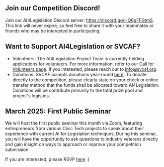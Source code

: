 ## Join our Competition Discord!
Join our AI4Legislation Discord server: https://discord.gg/HQ6gFFGtmS. This link will never expire, so feel free to share it with your teammates or friends who may be interested in participating.

## Want to Support AI4Legislation or SVCAF?
* Volunteers: The AI4Legislation Project Team is currently fielding applications for volunteers. For more information, refer to our [Call for Volunteers page](https://www.svcaf.org/2025/02/call-for-volunteers-for-ai4legislation-using-ai-to-enhance-civic-awareness-and-action/). If you interested, please reach out to info@svcaf.org.
* Donations: SVCAF accepts donations year-round [here](https://www.svcaf.org/donations/). To donate directly to the competition, please clearly state on your check or online transfer method that the funds shall be allocated toward AI4Legislation. Donations will be contribute primarily to the total prize pool and project's logistics.

## March 2025: First Public Seminar
We will host the first public seminar this month via Zoom, featuring entrepreneurs from various Civic Tech projects to speak about their experience with current AI for Legislation techniques. During this seminar, you will have the opportunity to ask questions to industry veterans directly and gain insight on ways to approach or improve your competition submission.

If you are interested, please RSVP [here](https://docs.google.com/forms/d/e/1FAIpQLSdnUjrQ6Rf-SnRhBJvzbp9_hXPW0Ck26uZAa2w4NL9f5cvSrA/viewform?usp=header) :)
